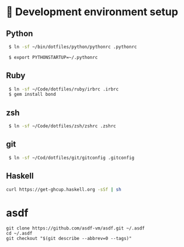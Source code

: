 #  🐧 Development environment setup


## Python

```bash
 $ ln -sf ~/bin/dotfiles/python/pythonrc .pythonrc

 $ export PYTHONSTARTUP=~/.pythonrc
```
## Ruby 

```bash
 $ ln -sf ~/Code/dotfiles/ruby/irbrc .irbrc
 $ gem install bond

```
## zsh
```bash
 $ ln -sf ~/Code/dotfiles/zsh/zshrc .zshrc
```

## git

```bash
 $ ln -sf ~/Cod/dotfiles/git/gitconfig .gitconfig
```

## Haskell
```bash
curl https://get-ghcup.haskell.org -sSf | sh

```

# asdf

```
git clone https://github.com/asdf-vm/asdf.git ~/.asdf
cd ~/.asdf
git checkout "$(git describe --abbrev=0 --tags)"
```




